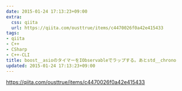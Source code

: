 ```yaml
---
date: 2015-01-24 17:13:23+09:00
extra:
  css: qiita
  url: https://qiita.com/ousttrue/items/c4470026f0a42e415433
tags:
- qiita
- C++
- CSharp
- C++-CLI
title: boost__asioのタイマーをIObservableでラップする。あとstd__chrono
updated: 2015-01-24 17:13:23+09:00
---
```


<https://qiita.com/ousttrue/items/c4470026f0a42e415433>
